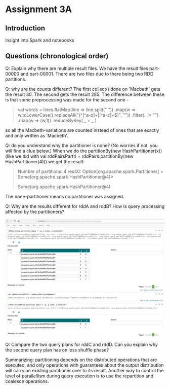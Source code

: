 # Assignment 3A

## Introduction
Insight into Spark and notebooks

## Questions (chronological order)
Q: Explain why there are multiple result files.
We have the result files part-00000 and part-00001. There are two files due to there being two RDD partitions. 

Q: why are the counts different?
The first collect() done on 'Macbeth' gets the result 30. The second gets the result 285. The difference between these is  that some
preprocessing was made for the second one - 

>val words = lines.flatMap(line => line.split(" "))
>              .map(w => w.toLowerCase().replaceAll("(^[^a-z]+|[^a-z]+$)", ""))
>              .filter(_ != "")
>              .map(w => (w,1))
>              .reduceByKey( _ + _ )

so all the Macbeth-variations are counted instead of ones that are exactly and only written as 'Macbeth'. 

Q: do you understand why the partitioner is none? (No worries if not, you will find a clue below.)
When we do the partitionBy(new HashPartitioner(x)) (like we did with val rddPairsPart4 = rddPairs.partitionBy(new HashPartitioner(4))) 
we get the result:

>Number of partitions: 4
>res40: Option[org.apache.spark.Partitioner] = Some(org.apache.spark.HashPartitioner@4)>
>
>Some(org.apache.spark.HashPartitioner@4)

The none-partitioner means no partitioner was assigned.

Q: Why are the results different for rddA and rddB? How is query processing affected by the partitioners?

![alt text](ass3_b_rddpairs.png "Results rddA and rddB")

Q: Compare the two query plans for rddC and rddD. Can you explain why the second query plan has on less shuffle phase?

Summarizing: partitioning depends on the distributed operations that are executed, and only operations with guarantees about the output distribution will carry an existing partitioner over to its result.
Another way to control the level of parallellism during query execution is to use the repartition and coalesce operations.

